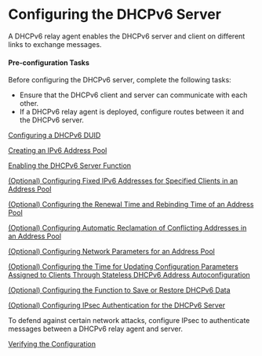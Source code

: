Configuring the DHCPv6 Server
=============================

A DHCPv6 relay agent enables the DHCPv6 server and client on different links to exchange messages.

#### Pre-configuration Tasks

Before configuring the DHCPv6 server, complete the following tasks:

* Ensure that the DHCPv6 client and server can communicate with each other.
* If a DHCPv6 relay agent is deployed, configure routes between it and the DHCPv6 server.


[Configuring a DHCPv6 DUID](../../../../software/nev8r10_vrpv8r16/user/vrp/dc_vrp_dhcpv6_server_cfg_0032.html)



[Creating an IPv6 Address Pool](../../../../software/nev8r10_vrpv8r16/user/vrp/dc_vrp_dhcpv6_server_cfg_0033.html)



[Enabling the DHCPv6 Server Function](../../../../software/nev8r10_vrpv8r16/user/vrp/dc_vrp_dhcpv6_server_cfg_0034.html)



[(Optional) Configuring Fixed IPv6 Addresses for Specified Clients in an Address Pool](../../../../software/nev8r10_vrpv8r16/user/vrp/dc_vrp_dhcpv6_server_cfg_0035.html)



[(Optional) Configuring the Renewal Time and Rebinding Time of an Address Pool](../../../../software/nev8r10_vrpv8r16/user/vrp/dc_vrp_dhcpv6_server_cfg_0036.html)



[(Optional) Configuring Automatic Reclamation of Conflicting Addresses in an Address Pool](../../../../software/nev8r10_vrpv8r16/user/vrp/dc_vrp_dhcpv6_server_cfg_0037.html)



[(Optional) Configuring Network Parameters for an Address Pool](../../../../software/nev8r10_vrpv8r16/user/vrp/dc_vrp_dhcpv6_server_cfg_0038.html)



[(Optional) Configuring the Time for Updating Configuration Parameters Assigned to Clients Through Stateless DHCPv6 Address Autoconfiguration](../../../../software/nev8r10_vrpv8r16/user/vrp/dc_vrp_dhcpv6_server_cfg_0039.html)



[(Optional) Configuring the Function to Save or Restore DHCPv6 Data](../../../../software/nev8r10_vrpv8r16/user/vrp/dc_vrp_dhcpv6_server_cfg_0040.html)



[(Optional) Configuring IPsec Authentication for the DHCPv6 Server](../../../../software/nev8r10_vrpv8r16/user/vrp/dc_vrp_dhcpv6_server_cfg_0047.html)

To defend against certain network attacks, configure IPsec to authenticate messages between a DHCPv6 relay agent and server.

[Verifying the Configuration](../../../../software/nev8r10_vrpv8r16/user/vrp/dc_vrp_dhcpv6_server_cfg_0041.html)